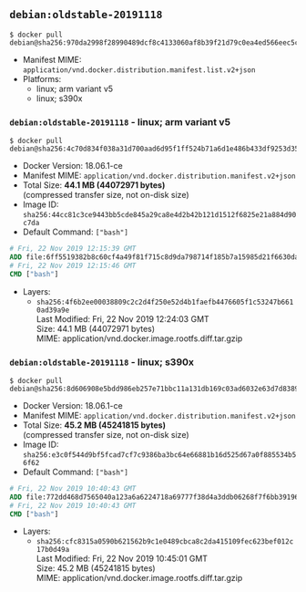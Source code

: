 ## `debian:oldstable-20191118`

```console
$ docker pull debian@sha256:970da2998f28990489dcf8c4133060af8b39f21d79c0ea4ed566eec5c3a10051
```

-	Manifest MIME: `application/vnd.docker.distribution.manifest.list.v2+json`
-	Platforms:
	-	linux; arm variant v5
	-	linux; s390x

### `debian:oldstable-20191118` - linux; arm variant v5

```console
$ docker pull debian@sha256:4c70d834f038a31d700aad6d95f1ff524b71a6d1e486b433df9253d35840ebb8
```

-	Docker Version: 18.06.1-ce
-	Manifest MIME: `application/vnd.docker.distribution.manifest.v2+json`
-	Total Size: **44.1 MB (44072971 bytes)**  
	(compressed transfer size, not on-disk size)
-	Image ID: `sha256:44cc81c3ce9443bb5cde845a29ca8e4d2b42b121d1512f6825e21a884d90c7da`
-	Default Command: `["bash"]`

```dockerfile
# Fri, 22 Nov 2019 12:15:39 GMT
ADD file:6ff5519382b8c60cf4a49f81f715c8d9da798714f185b7a15985d21f6630dadf in / 
# Fri, 22 Nov 2019 12:15:46 GMT
CMD ["bash"]
```

-	Layers:
	-	`sha256:4f6b2ee00038809c2c2d4f250e52d4b1faefb4476605f1c53247b6610ad39a9e`  
		Last Modified: Fri, 22 Nov 2019 12:24:03 GMT  
		Size: 44.1 MB (44072971 bytes)  
		MIME: application/vnd.docker.image.rootfs.diff.tar.gzip

### `debian:oldstable-20191118` - linux; s390x

```console
$ docker pull debian@sha256:8d606908e5bdd986eb257e71bbc11a131db169c03ad6032e63d7d83894ab4791
```

-	Docker Version: 18.06.1-ce
-	Manifest MIME: `application/vnd.docker.distribution.manifest.v2+json`
-	Total Size: **45.2 MB (45241815 bytes)**  
	(compressed transfer size, not on-disk size)
-	Image ID: `sha256:e3c0f544d9bf5fcad7cf7c9386ba3bc64e66881b16d525d67a0f885534b56f62`
-	Default Command: `["bash"]`

```dockerfile
# Fri, 22 Nov 2019 10:40:43 GMT
ADD file:772dd468d7565040a123a6a6224718a69777f38d4a3ddb06268f7f6bb39196be in / 
# Fri, 22 Nov 2019 10:40:43 GMT
CMD ["bash"]
```

-	Layers:
	-	`sha256:cfc8315a0590b621562b9c1e0489cbca8c2da415109fec623bef012c17b0d49a`  
		Last Modified: Fri, 22 Nov 2019 10:45:01 GMT  
		Size: 45.2 MB (45241815 bytes)  
		MIME: application/vnd.docker.image.rootfs.diff.tar.gzip
